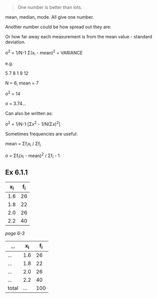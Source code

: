 > One number is better than lots.

mean, median, mode. All give one number.

Another number could be how spread out they are:

Or how far away each measurement is from the mean value - standard deviation.

&sigma;<sup>2</sup> = 1/N-1 &Sigma;(x<sub>i</sub> - mean)<sup>2</sup> = VARIANCE

e.g.

5 7 8 1 9 12

N = 6, mean = 7

&sigma;<sup>2</sup> = 14

&sigma; = 3.74...

Can also be written as:

&sigma;<sup>2</sup> = 1/N-1 [&Sigma;x<sup>2</sup> - 1/N(&Sigma;x)<sup>2</sup>]


Sometimes frequencies are useful:

mean = &Sigma;f<sub>i</sub>x<sub>i</sub> / &Sigma;f<sub>i</sub>

&sigma; = &Sigma;f<sub>i</sub>(x<sub>i</sub> - mean)<sup>2</sup> /
&Sigma;f<sub>i</sub> - 1

## Ex 6.1.1

x<sub>i | f<sub>i</sub>
---|---
1.6|26
1.8|22
2.0|26
2.2|40

*page 6-3*


...|x<sub>i</sub> | f<sub>i</sub>
---|---|---
...|1.6|26
...|1.8|22
...|2.0|26
...|2.2|40
total|...|100
